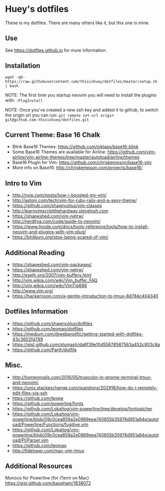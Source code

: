 # Huey's dotfiles
These is my dotfiles. There are many others like it, but this one is mine.

## Use
See https://dotfiles.github.io for more information.

## Installation
`wget -qO- https://raw.githubusercontent.com/thisishuey/dotfiles/master/setup.sh | bash`

NOTE: The first time you startup neovim you will need to install the plugins with:
`:PlugInstall`

NOTE: Once you've created a new ssh key and added it to github, to switch the origin url you can run:
`git remote set-url origin git@github.com:thisishuey/dotfiles.git`

## Current Theme: Base 16 Chalk
* Blink Base16 Themes: https://github.com/niklaas/base16-blink
* Some Base16 Themes are available for Airline: https://github.com/vim-airline/vim-airline-themes/tree/master/autoload/airline/themes
* Base16 Plugin for Vim: https://github.com/chriskempson/base16-vim
* More info on Base16: http://chriskempson.com/projects/base16/

## Intro to Vim
* http://nvie.com/posts/how-i-boosted-my-vim/
* http://astonj.com/tech/vim-for-ruby-rails-and-a-sexy-theme/
* https://github.com/shawncplus/vim-classes
* http://learnvimscriptthehardway.stevelosh.com
* https://shapeshed.com/vim-netrw/
* http://nerditya.com/code/guide-to-neovim/
* https://www.linode.com/docs/tools-reference/tools/how-to-install-neovim-and-plugins-with-vim-plug/
* https://bhilburn.org/stop-being-scared-of-vim/

## Additional Reading
* https://shapeshed.com/vim-packages/
* https://shapeshed.com/vim-netrw/
* http://eseth.org/2007/vim-buffers.html
* http://vim.wikia.com/wiki/Vim_buffer_FAQ
* http://vim.wikia.com/wiki/VimTip686
* http://www.vim.org/
* https://hackernoon.com/a-gentle-introduction-to-tmux-8d784c404340

## Dotfiles Information
* https://github.com/shawncplus/dotfiles
* https://github.com/leomao/dotfiles
* https://medium.com/@webprolific/getting-started-with-dotfiles-43c3602fd789
* https://gist.github.com/stumash/da6f39e10d55878567563a452c903c8a
* https://github.com/Parth/dotfile

## Misc.
* http://homeonrails.com/2016/05/truecolor-in-gnome-terminal-tmux-and-neovim/
* https://unix.stackexchange.com/questions/202918/how-do-i-remotely-edit-files-via-ssh
* https://github.com/tpope
* https://github.com/powerline/fonts
* https://github.com/Lokaltog/vim-powerline/tree/develop/fontpatcher
* https://github.com/Lokaltog/vim-powerline/blob/09c0cea859a2e0989eea740655b35976d951a84e/autoload/Powerline/Functions/fugitive.vim
* https://github.com/Lokaltog/vim-powerline/blob/09c0cea859a2e0989eea740655b35976d951a84e/autoload/Pl/Parser.vim
* https://github.com/leomao
* http://fideloper.com/mac-vim-tmux

## Additional Resources
Monoco for Powerline (for iTerm on Mac) https://gist.github.com/baopham/1838072


